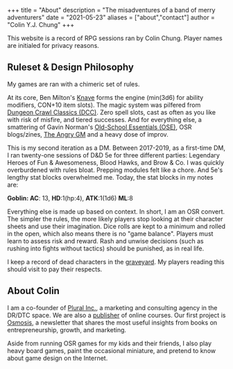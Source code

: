 +++
title = "About"
description = "The misadventures of a band of merry adventurers"
date = "2021-05-23"
aliases = ["about","contact"]
author = "Colin Y.J. Chung"
+++

This website is a record of RPG sessions ran by Colin Chung. Player names are initialed for privacy reasons. 

## Ruleset & Design Philosophy

My games are ran with a chimeric set of rules. 

At its core, Ben Milton's [Knave](https://questingbeast.itch.io/knave) forms the engine (min(3d6) for ability modifiers, CON+10 item slots). The magic system was pilfered from [Dungeon Crawl Classics (DCC)](https://goodman-games.com/dungeon-crawl-classics-rpg/). Zero spell slots, cast as often as you like with risk of misfire, and tiered successes. And for everything else, a smattering of Gavin Norman's [Old-School Essentials (OSE)](https://necroticgnome.com/collections/old-school-essentials), OSR blogs/zines, [The Angry GM](https://theangrygm.com/) and a heavy dose of improv.

This is my second iteration as a DM. Between 2017-2019, as a first-time DM, I ran twenty-one sessions of D&D 5e for three different parties: Legendary Heroes of Fun & Awesomeness, Blood Hawks, and Brow & Co. I was quickly overburdened with rules bloat. Prepping modules felt like a chore. And 5e's lengthy stat blocks overwhelmed me. Today, the stat blocks in my notes are: 

**Goblin: AC**: 13, **HD**:1(hp:4), **ATK**:1(1d6) **ML**:8

Everything else is made up based on context. In short, I am an OSR convert. The simpler the rules, the more likely players stop looking at their character sheets and use their imagination. Dice rolls are kept to a minimum and rolled in the open, which also means there is no "game balance". Players must learn to assess risk and reward. Rash and unwise decisions (such as rushing into fights without tactics) should be punished, as in real life.

I keep a record of dead characters in the [graveyard](https://dragonsinthedark.com/graveyard/). My players reading this should visit to pay their respects.

## About Colin

I am a co-founder of [Plural Inc.](https://pluralcopy.com/), a marketing and consulting agency in the DR/DTC space. We are also a [publisher](https://pluralpress.com/) of online courses. Our first project is [Osmosis](https://www.osmosis.dev/), a newsletter that shares the most useful insights from books on entrepreneurship, growth, and marketing.

Aside from running OSR games for my kids and their friends, I also play heavy board games, paint the occasional miniature, and pretend to know about game design on the Internet.
